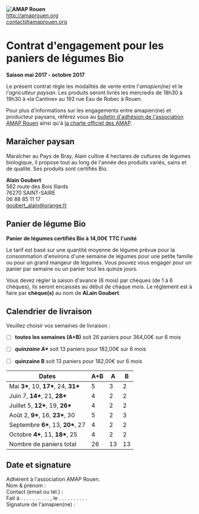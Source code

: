 **![AMAP Rouen](assets/images/logo-amap-rouen-small.png)**  
http://amaprouen.org  
contact@amaprouen.org

# Contrat d'engagement pour les paniers de légumes Bio
**Saison mai 2017 - octobre 2017**

Le présent contrat règle les modalités de vente entre l'*amapien(ne)* et le *l'agriculteur paysan*. Les produits seront livrés les mercredis de 18h30 à 19h30 à «la Cantine» au 192 rue Eau de Robec à Rouen.

Pour plus d'informations sur les engagements entre amapien(ne) et producteur paysans, référez vous au [bulletin d'adhésion de l'association AMAP Rouen](bulletin-adhesion-amap-rouen) ainsi qu'à [la charte officiel des AMAP](http://miramap.org/IMG/pdf/charte_des_amap_mars_2014-2.pdf).

## Maraîcher paysan

Maraîcher au Pays de Bray, Alain cultive 4 hectares de cultures de légumes biologique, il propose tout au long de l'année des produits variés, sains et de qualité. Ses produits sont certifiés Bio.

**Alain Goubert**  
562 route des Bois Illards  
76270 SAINT-SAIRE  
06 88 85 11 17  
goubert_alain@orange.fr

## Panier de légume Bio
**Panier de légumes certifiés Bio à 14,00€ TTC l'unité**

Le tarif est basé sur une quantité moyenne de légume prévue pour la consommation d'environs d'une semaine de légumes pour une petite famille ou pour un grand mangeur de légumes. Vous pouvez vous engager pour un panier par semaine ou un panier tout les quinze jours.

 Vous devez régler la saison d'avance (6 mois) par chèques (de 1 à 6 chèques), ils seront encaissés au début de chaque mois. Le réglement est à faire par **chèque(s)** au nom de **ALain Goubert**.

## Calendrier de livraison

Veuillez choisir vos semaines  de livraison : 

 - [ ] __toutes les semaines (A+B)__ soit 26 paniers pour 364,00€ sur 6 mois
 - [ ] ___quinzaine A*___ soit 13 paniers pour 182,00€ sur 6 mois
 - [ ] __quinzaine B__ soit 13 paniers pour 182,00€ sur 6 mois


| Dates | A+B | **A** | B  |
|-------|-----|-------|----|
| Mai __3*__, 10,  __17*__, 24, __31*__ | 5  | 3  | 2  |
| Juin 7, __14*__, 21, __28*__         | 4  | 2  | 2  |
| Juillet 5, __12*__, 19, __26*__      | 4  | 2  | 2  |
| Août 2, __9*__, 16, __23*__, 30      | 5  | 2  | 3  |
| Septembre __6*__, 13, __20*__, 27    | 4  | 2  | 2  |
| Octobre __4*__, 11, __18*__, 25      | 4  | 2  | 2  |
| Nombre de paniers total            | 26 | 13 | 13 |

## Date et signature
Adhérent à l'association AMAP Rouen.  
Nom & prénom :  
Contact (email ou tél.) :  
Fait à . . . . . . . . . . , le . . . . . . . . . .    
Signature de l'amapien(ne) :